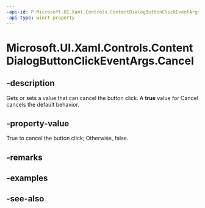 ```yaml
---
-api-id: P:Microsoft.UI.Xaml.Controls.ContentDialogButtonClickEventArgs.Cancel
-api-type: winrt property
---
```


<!-- Property syntax
public bool Cancel { get;  set; }
-->

# Microsoft.UI.Xaml.Controls.ContentDialogButtonClickEventArgs.Cancel

## -description
Gets or sets a value that can cancel the button click. A **true** value for Cancel cancels the default behavior.

## -property-value
True to cancel the button click; Otherwise, false.

## -remarks

## -examples

## -see-also
